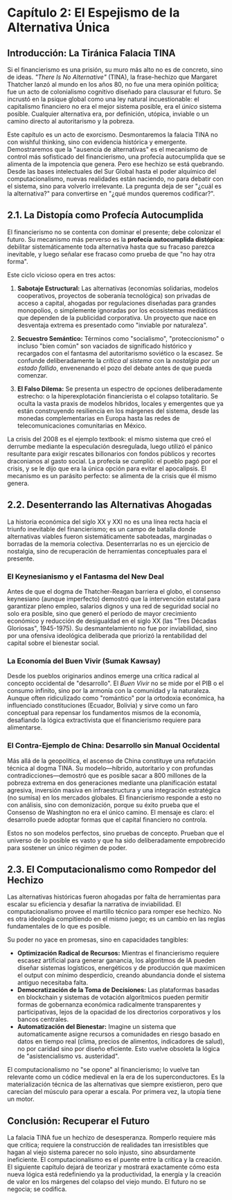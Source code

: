 # Capítulo 2: El Espejismo de la Alternativa Única

## Introducción: La Tiránica Falacia TINA

Si el financierismo es una prisión, su muro más alto no es de concreto, sino de ideas. *"There Is No Alternative"* (TINA), la frase-hechizo que Margaret Thatcher lanzó al mundo en los años 80, no fue una mera opinión política; fue un acto de colonialismo cognitivo diseñado para clausurar el futuro. Se incrustó en la psique global como una ley natural incuestionable: el capitalismo financiero no era el mejor sistema posible, era el *único* sistema posible. Cualquier alternativa era, por definición, utópica, inviable o un camino directo al autoritarismo y la pobreza.

Este capítulo es un acto de exorcismo. Desmontaremos la falacia TINA no con wishful thinking, sino con evidencia histórica y emergente. Demostraremos que la "ausencia de alternativas" es el mecanismo de control más sofisticado del financierismo, una profecía autocumplida que se alimenta de la impotencia que genera. Pero ese hechizo se está quebrando. Desde las bases intelectuales del Sur Global hasta el poder alquímico del computacionalismo, nuevas realidades están naciendo, no para debatir con el sistema, sino para volverlo irrelevante. La pregunta deja de ser "¿cuál es la alternativa?" para convertirse en "¿qué mundos queremos codificar?".

## 2.1. La Distopía como Profecía Autocumplida

El financierismo no se contenta con dominar el presente; debe colonizar el futuro. Su mecanismo más perverso es la **profecía autocumplida distópica**: debilitar sistemáticamente toda alternativa hasta que su fracaso parezca inevitable, y luego señalar ese fracaso como prueba de que "no hay otra forma".

Este ciclo vicioso opera en tres actos:

1.  **Sabotaje Estructural:** Las alternativas (economías solidarias, modelos cooperativos, proyectos de soberanía tecnológica) son privadas de acceso a capital, ahogadas por regulaciones diseñadas para grandes monopolios, o simplemente ignoradas por los ecosistemas mediáticos que dependen de la publicidad corporativa. Un proyecto que nace en desventaja extrema es presentado como "inviable por naturaleza".

2.  **Secuestro Semántico:** Términos como "socialismo", "proteccionismo" o incluso "bien común" son vaciados de significado histórico y recargados con el fantasma del autoritarismo soviético o la escasez. Se confunde deliberadamente la *crítica al sistema* con la *nostalgia por un estado fallido*, envenenando el pozo del debate antes de que pueda comenzar.

3.  **El Falso Dilema:** Se presenta un espectro de opciones deliberadamente estrecho: o la hiperexplotación financierista o el colapso totalitario. Se oculta la vasta praxis de modelos híbridos, locales y emergentes que ya están construyendo resiliencia en los márgenes del sistema, desde las monedas complementarias en Europa hasta las redes de telecomunicaciones comunitarias en México.

La crisis del 2008 es el ejemplo textbook: el mismo sistema que creó el derrumbe mediante la especulación desregulada, luego utilizó el pánico resultante para exigir rescates billonarios con fondos públicos y recortes draconianos al gasto social. La profecía se cumplió: el pueblo pagó por el crisis, y se le dijo que era la única opción para evitar el apocalipsis. El mecanismo es un parásito perfecto: se alimenta de la crisis que él mismo genera.

## 2.2. Desenterrando las Alternativas Ahogadas

La historia económica del siglo XX y XXI no es una línea recta hacia el triunfo inevitable del financierismo; es un campo de batalla donde alternativas viables fueron sistemáticamente saboteadas, marginadas o borradas de la memoria colectiva. Desenterrarlas no es un ejercicio de nostalgia, sino de recuperación de herramientas conceptuales para el presente.

### El Keynesianismo y el Fantasma del New Deal
Antes de que el dogma de Thatcher-Reagan barriera el globo, el consenso keynesiano (aunque imperfecto) demostró que la intervención estatal para garantizar pleno empleo, salarios dignos y una red de seguridad social no solo era posible, sino que generó el período de mayor crecimiento económico y reducción de desigualdad en el siglo XX (las "Tres Décadas Gloriosas", 1945-1975). Su desmantelamiento no fue por inviabilidad, sino por una ofensiva ideológica deliberada que priorizó la rentabilidad del capital sobre el bienestar social.

### La Economía del Buen Vivir (Sumak Kawsay)
Desde los pueblos originarios andinos emerge una crítica radical al concepto occidental de "desarrollo". El *Buen Vivir* no se mide por el PIB o el consumo infinito, sino por la armonía con la comunidad y la naturaleza. Aunque often ridiculizado como "romántico" por la ortodoxia económica, ha influenciado constituciones (Ecuador, Bolivia) y sirve como un faro conceptual para repensar los fundamentos mismos de la economía, desafiando la lógica extractivista que el financierismo requiere para alimentarse.

### El Contra-Ejemplo de China: Desarrollo sin Manual Occidental
Más allá de la geopolítica, el ascenso de China constituye una refutación técnica al dogma TINA. Su modelo—híbrido, autoritario y con profundas contradicciones—demostró que es posible sacar a 800 millones de la pobreza extrema en dos generaciones mediante una planificación estatal agresiva, inversión masiva en infraestructura y una integración estratégica (no sumisa) en los mercados globales. El financierismo responde a esto no con análisis, sino con demonización, porque su éxito prueba que el Consenso de Washington no era el único camino. El mensaje es claro: el desarrollo puede adoptar formas que el capital financiero no controla.

Estos no son modelos perfectos, sino pruebas de concepto. Prueban que el universo de lo posible es vasto y que ha sido deliberadamente empobrecido para sostener un único régimen de poder.

## 2.3. El Computacionalismo como Rompedor del Hechizo

Las alternativas históricas fueron ahogadas por falta de herramientas para escalar su eficiencia y desafiar la narrativa de inviabilidad. El computacionalismo provee el martillo técnico para romper ese hechizo. No es otra ideología compitiendo en el mismo juego; es un cambio en las reglas fundamentales de lo que es posible.

Su poder no yace en promesas, sino en capacidades tangibles:

-   **Optimización Radical de Recursos:** Mientras el financierismo requiere escasez artificial para generar ganancia, los algoritmos de IA pueden diseñar sistemas logísticos, energéticos y de producción que maximicen el output con mínimo desperdicio, creando abundancia donde el sistema antiguo necesitaba falta.
-   **Democratización de la Toma de Decisiones:** Las plataformas basadas en blockchain y sistemas de votación algorítmicos pueden permitir formas de gobernanza económica radicalmente transparentes y participativas, lejos de la opacidad de los directorios corporativos y los bancos centrales.
-   **Automatización del Bienestar:** Imagine un sistema que automaticamente asigne recursos a comunidades en riesgo basado en datos en tiempo real (clima, precios de alimentos, indicadores de salud), no por caridad sino por diseño eficiente. Esto vuelve obsoleta la lógica de "asistencialismo vs. austeridad".

El computacionalismo no "se opone" al financierismo; lo vuelve tan relevante como un códice medieval en la era de los superconductores. Es la materialización técnica de las alternativas que siempre existieron, pero que carecían del músculo para operar a escala. Por primera vez, la utopía tiene un motor.

## Conclusión: Recuperar el Futuro

La falacia TINA fue un hechizo de desesperanza. Romperlo requiere más que crítica; requiere la construcción de realidades tan irresistibles que hagan al viejo sistema parecer no solo injusto, sino absurdamente ineficiente. El computacionalismo es el puente entre la crítica y la creación. El siguiente capítulo dejará de teorizar y mostrará exactamente cómo esta nueva lógica está redefiniendo ya la productividad, la energía y la creación de valor en los márgenes del colapso del viejo mundo. El futuro no se negocia; se codifica.
